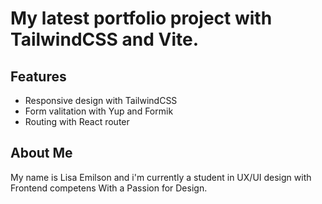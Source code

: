 
# My latest portfolio project with TailwindCSS and Vite.

## Features

- Responsive design with TailwindCSS
- Form valitation with Yup and Formik
- Routing with React router

## About Me

My name is Lisa Emilson and i'm currently a student in UX/UI design with Frontend competens With a Passion for Design.
